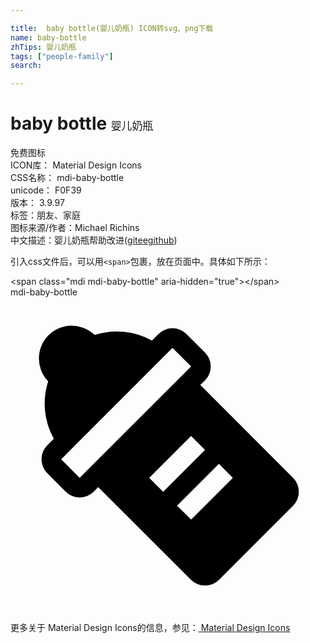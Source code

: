 ```yaml
---

title:  baby bottle(婴儿奶瓶) ICON转svg、png下载
name: baby-bottle
zhTips: 婴儿奶瓶
tags: ["people-family"]
search: 

---
```


# baby bottle  <small style="font-size: 60%;font-weight: 100">婴儿奶瓶</small>


<div class="detail-page">
<p>
<span><span class="badge-success badge">免费图标</span> </span>
<br/>
<span>
ICON库：
<span class="badge-secondary badge">Material Design Icons</span> 
</span>
<br/>
<span>
CSS名称：
<span class="badge-secondary badge">mdi-baby-bottle</span> 
</span>
<br/>
<span>
unicode：
<span class="badge-secondary badge">F0F39</span> 
<copy-btn content='F0F39' btn-title=""></copy-btn>
<copy-btn :content='String.fromCodePoint(parseInt("F0F39", 16))' btn-title="复制U"></copy-btn>
</span>
<br/>
<span>
版本：
<span class="badge-secondary badge">3.9.97</span> 
</span><br/><span>标签：<span class="badge-light badge"><router-link to="/tags/people-family.html">朋友、家庭</router-link></span></span>
<br/>
<span>图标来源/作者：<span class="badge-light badge">Michael Richins</span></span> 
<br/>
<span class="zh-detail">中文描述：<span class="badge-primary badge">婴儿奶瓶</span><span class="help-link"><span>帮助改进</span>(<a href="https://gitee.com/liuwave/icon-helper/edit/master/json/material/baby-bottle.json" target="_blank" rel="noopener noreferrer">gitee</a><a href="https://github.com/liuwave/icon-helper/edit/master/json/material/baby-bottle.json" target="_blank" rel="noopener noreferrer">github</a></span>)</span><br/>
</p>
</div>
<div class="alert alert-dark">
  <i class="mdi mdi-baby-bottle mdi-48px"></i>
  <i class="mdi mdi-baby-bottle mdi-36px"></i>
  <i class="mdi mdi-baby-bottle mdi-24px"></i>
  <i class="mdi mdi-baby-bottle mdi-18px"></i>
</div>
<div>
  <p>引入css文件后，可以用<code>&lt;span&gt;</code>包裹，放在页面中。具体如下所示：    
  </p>
  <div class="alert alert-primary" style="font-size: 14px">
    &lt;span class="mdi mdi-baby-bottle" aria-hidden="true"&gt;&lt;/span&gt;
    <copy-btn content='<span class="mdi mdi-baby-bottle" aria-hidden="true"></span>'></copy-btn>
  </div>
  <div class="alert alert-secondary">
    <i class="mdi mdi-baby-bottle"
    style="font-size: 24px"
    aria-hidden="true"></i> mdi-baby-bottle
    <copy-btn content="mdi-baby-bottle" btn-title="复制图标名称"></copy-btn>
  </div>
</div>
<div id="svg" class="svg-wrap">
<svg xmlns="http://www.w3.org/2000/svg" viewBox="0 0 24 24"><path d="M11.28 2.8L10.78 3.3A5.5 5.5 0 0 0 6.41 2.87L6.33 2.8A2.5 2.5 0 0 0 2.8 6.33L2.87 6.41A5.5 5.5 0 0 0 3.3 10.78L2.8 11.28A1.5 1.5 0 0 0 2.8 13.4L4.21 14.82A1.5 1.5 0 0 0 6.33 14.82L6.68 14.46L13.76 21.53A1.5 1.5 0 0 0 15.88 21.53L21.53 15.88A1.5 1.5 0 0 0 21.53 13.76L14.46 6.68L14.82 6.33A1.5 1.5 0 0 0 14.82 4.21L13.4 2.8A1.5 1.5 0 0 0 11.28 2.8M13.76 5.27L5.27 13.76L3.86 12.34L12.34 3.86M14.82 11.63L11.63 14.82L10.57 13.76L13.76 10.57M16.94 13.76L13.76 16.94L12.69 15.88L15.88 12.69Z" /></svg>
</div>
<detail full-name='mdi-baby-bottle'></detail>
    
<div><p>更多关于 Material Design Icons的信息，参见：<a target="_blank" href="https://iconhelper.cn/material.html"> Material Design Icons</a>
</p></div>
